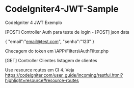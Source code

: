 # CodeIgniter4-JWT-Sample

CodeIgniter 4 JWT Exemplo

[POST] Controller Auth  para teste de login - [POST] json data 

{
"email":"email@test.com",
"senha":"123"
}


Checagem do token em \APP\Filters\AuthFilter.php


[GET] Controller Clientes listagem de clientes

Use resource routes em CI 4. Veja https://codeigniter.com/user_guide/incoming/restful.html?highlight=resource#resource-routes
